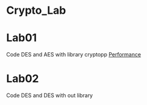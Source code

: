 # Crypto_Lab

# Lab01
Code DES and AES with library cryptopp
[Performance](Lab01/ReadMe.md)
# Lab02 
Code DES and DES with out library
